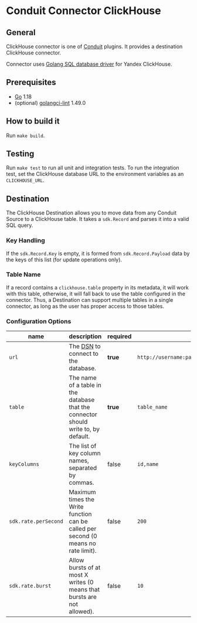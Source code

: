 # Conduit Connector ClickHouse

## General

ClickHouse connector is one of [Conduit](https://github.com/ConduitIO/conduit) plugins. It provides a destination
ClickHouse connector.

Connector uses [Golang SQL database driver](https://github.com/ClickHouse/clickhouse-go) for Yandex ClickHouse.

## Prerequisites

- [Go](https://go.dev/) 1.18
- (optional) [golangci-lint](https://github.com/golangci/golangci-lint) 1.49.0

## How to build it

Run `make build`.

## Testing

Run `make test` to run all unit and integration tests. To run the integration test, set the ClickHouse database URL to
the environment variables as an `CLICKHOUSE_URL`.

## Destination

The ClickHouse Destination allows you to move data from any Conduit Source to a ClickHouse table. It takes
a `sdk.Record` and parses it into a valid SQL query.

### Key Handling

If the `sdk.Record.Key` is empty, it is formed from `sdk.Record.Payload` data by the keys of this list (for update
operations only).

### Table Name

If a record contains a `clickhouse.table` property in its metadata, it will work with this table, otherwise, it will
fall back to use the table configured in the connector. Thus, a Destination can support multiple tables in a single
connector, as long as the user has proper access to those tables.

### Configuration Options

| name                 | description                                                                             | required | example                                        |
|----------------------|-----------------------------------------------------------------------------------------|----------|------------------------------------------------|
| `url`                | The [DSN](https://github.com/ClickHouse/clickhouse-go#dsn) to connect to the database.  | **true** | `http://username:password@host1:8123/database` |
| `table`              | The name of a table in the database that the connector should write to, by default.     | **true** | `table_name`                                   |
| `keyColumns`         | The list of key column names, separated by commas.                                      | false    | `id,name`                                      |
| `sdk.rate.perSecond` | Maximum times the Write function can be called per second (0 means no rate limit).      | false    | `200`                                          |
| `sdk.rate.burst`     | Allow bursts of at most X writes (0 means that bursts are not allowed).                 | false    | `10`                                           |
